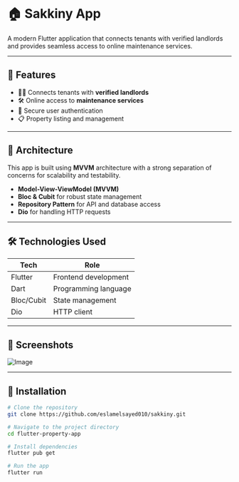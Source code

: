 # 🏠 Sakkiny App

A modern Flutter application that connects tenants with verified landlords and provides seamless access to online maintenance services.

---

## 🚀 Features

- 🧑‍💼 Connects tenants with **verified landlords**
- 🛠️ Online access to **maintenance services**
- 🔐 Secure user authentication
- 📋 Property listing and management

---

## 🧱 Architecture

This app is built using **MVVM** architecture with a strong separation of concerns for scalability and testability.

- **Model-View-ViewModel (MVVM)**
- **Bloc & Cubit** for robust state management
- **Repository Pattern** for API and database access
- **Dio** for handling HTTP requests

---

## 🛠️ Technologies Used

| Tech       | Role                            |
|------------|---------------------------------|
| Flutter    | Frontend development             |
| Dart       | Programming language             |
| Bloc/Cubit | State management                 |
| Dio        | HTTP client                      |

---

## 📱 Screenshots

![Image](https://github.com/user-attachments/assets/c0fed11c-9735-467e-844d-555d835f45c5)

---

## 🔧 Installation

```bash
# Clone the repository
git clone https://github.com/eslamelsayed010/sakkiny.git

# Navigate to the project directory
cd flutter-property-app

# Install dependencies
flutter pub get

# Run the app
flutter run

